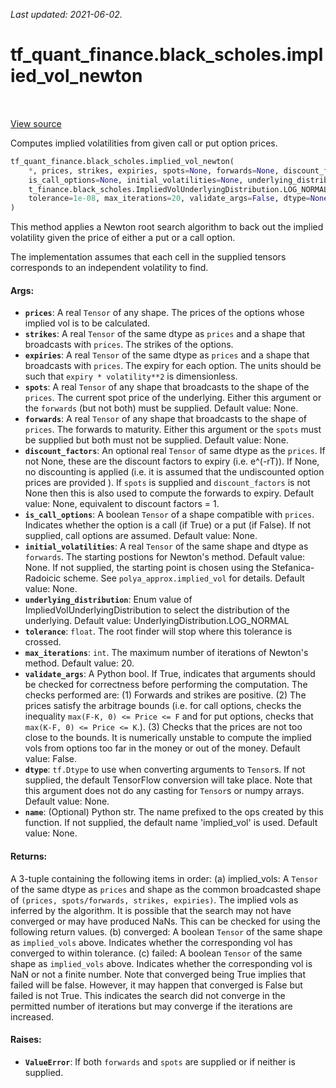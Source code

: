 <!--
This file is generated by a tool. Do not edit directly.
For open-source contributions the docs will be updated automatically.
-->

*Last updated: 2021-06-02.*

<div itemscope itemtype="http://developers.google.com/ReferenceObject">
<meta itemprop="name" content="tf_quant_finance.black_scholes.implied_vol_newton" />
<meta itemprop="path" content="Stable" />
</div>

# tf_quant_finance.black_scholes.implied_vol_newton

<!-- Insert buttons and diff -->

<table class="tfo-notebook-buttons tfo-api" align="left">
</table>

<a target="_blank" href="https://github.com/google/tf-quant-finance/blob/master/tf_quant_finance/black_scholes/implied_vol_newton_root.py">View source</a>



Computes implied volatilities from given call or put option prices.

```python
tf_quant_finance.black_scholes.implied_vol_newton(
    *, prices, strikes, expiries, spots=None, forwards=None, discount_factors=None,
    is_call_options=None, initial_volatilities=None, underlying_distribution=tf_quan
    t_finance.black_scholes.ImpliedVolUnderlyingDistribution.LOG_NORMAL,
    tolerance=1e-08, max_iterations=20, validate_args=False, dtype=None, name=None
)
```



<!-- Placeholder for "Used in" -->

This method applies a Newton root search algorithm to back out the implied
volatility given the price of either a put or a call option.

The implementation assumes that each cell in the supplied tensors corresponds
to an independent volatility to find.

#### Args:


* <b>`prices`</b>: A real `Tensor` of any shape. The prices of the options whose
  implied vol is to be calculated.
* <b>`strikes`</b>: A real `Tensor` of the same dtype as `prices` and a shape that
  broadcasts with `prices`. The strikes of the options.
* <b>`expiries`</b>: A real `Tensor` of the same dtype as `prices` and a shape that
  broadcasts with `prices`. The expiry for each option. The units should be
  such that `expiry * volatility**2` is dimensionless.
* <b>`spots`</b>: A real `Tensor` of any shape that broadcasts to the shape of the
  `prices`. The current spot price of the underlying. Either this argument
  or the `forwards` (but not both) must be supplied.
  Default value: None.
* <b>`forwards`</b>: A real `Tensor` of any shape that broadcasts to the shape of
  `prices`. The forwards to maturity. Either this argument or the `spots`
  must be supplied but both must not be supplied.
  Default value: None.
* <b>`discount_factors`</b>: An optional real `Tensor` of same dtype as the `prices`.
  If not None, these are the discount factors to expiry (i.e. e^(-rT)). If
  None, no discounting is applied (i.e. it is assumed that the undiscounted
  option prices are provided ). If `spots` is supplied and
  `discount_factors` is not None then this is also used to compute the
  forwards to expiry.
  Default value: None, equivalent to discount factors = 1.
* <b>`is_call_options`</b>: A boolean `Tensor` of a shape compatible with `prices`.
  Indicates whether the option is a call (if True) or a put (if False). If
  not supplied, call options are assumed.
  Default value: None.
* <b>`initial_volatilities`</b>: A real `Tensor` of the same shape and dtype as
  `forwards`. The starting postions for Newton's method.
  Default value: None. If not supplied, the starting point is chosen using
    the Stefanica-Radoicic scheme. See `polya_approx.implied_vol` for
    details.
  Default value: None.
* <b>`underlying_distribution`</b>: Enum value of ImpliedVolUnderlyingDistribution to
  select the distribution of the underlying.
  Default value: UnderlyingDistribution.LOG_NORMAL
* <b>`tolerance`</b>: `float`. The root finder will stop where this tolerance is
  crossed.
* <b>`max_iterations`</b>: `int`. The maximum number of iterations of Newton's method.
  Default value: 20.
* <b>`validate_args`</b>: A Python bool. If True, indicates that arguments should be
  checked for correctness before performing the computation. The checks
  performed are: (1) Forwards and strikes are positive. (2) The prices
    satisfy the arbitrage bounds (i.e. for call options, checks the
    inequality `max(F-K, 0) <= Price <= F` and for put options, checks that
    `max(K-F, 0) <= Price <= K`.). (3) Checks that the prices are not too
    close to the bounds. It is numerically unstable to compute the implied
    vols from options too far in the money or out of the money.
  Default value: False.
* <b>`dtype`</b>: `tf.Dtype` to use when converting arguments to `Tensor`s. If not
  supplied, the default TensorFlow conversion will take place. Note that
  this argument does not do any casting for `Tensor`s or numpy arrays.
  Default value: None.
* <b>`name`</b>: (Optional) Python str. The name prefixed to the ops created by this
  function. If not supplied, the default name 'implied_vol' is used.
  Default value: None.


#### Returns:

A 3-tuple containing the following items in order:
   (a) implied_vols: A `Tensor` of the same dtype as `prices` and shape as
     the common broadcasted shape of
     `(prices, spots/forwards, strikes, expiries)`. The implied vols as
     inferred by the algorithm. It is possible that the search may not have
     converged or may have produced NaNs. This can be checked for using the
     following return values.
   (b) converged: A boolean `Tensor` of the same shape as `implied_vols`
     above. Indicates whether the corresponding vol has converged to within
     tolerance.
   (c) failed: A boolean `Tensor` of the same shape as `implied_vols` above.
     Indicates whether the corresponding vol is NaN or not a finite number.
     Note that converged being True implies that failed will be false.
     However, it may happen that converged is False but failed is not True.
     This indicates the search did not converge in the permitted number of
     iterations but may converge if the iterations are increased.



#### Raises:


* <b>`ValueError`</b>: If both `forwards` and `spots` are supplied or if neither is
  supplied.